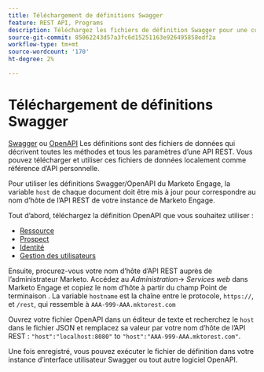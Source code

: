 ```yaml
---
title: Téléchargement de définitions Swagger
feature: REST API, Programs
description: Téléchargez les fichiers de définition Swagger pour une consommation locale.
source-git-commit: 85062243d57a3fc6d15251163e926495858edf2a
workflow-type: tm+mt
source-wordcount: '170'
ht-degree: 2%

---
```


# Téléchargement de définitions Swagger

[Swagger](https://swagger.io/) ou [OpenAPI](https://www.openapis.org/) Les définitions sont des fichiers de données qui décrivent toutes les méthodes et tous les paramètres d’une API REST. Vous pouvez télécharger et utiliser ces fichiers de données localement comme référence d’API personnelle.

Pour utiliser les définitions Swagger/OpenAPI du Marketo Engage, la variable `host` de chaque document doit être mis à jour pour correspondre au nom d’hôte de l’API REST de votre instance de Marketo Engage.

Tout d’abord, téléchargez la définition OpenAPI que vous souhaitez utiliser :

* [Ressource](assets/swagger-asset.json)
* [Prospect](assets/swagger-mapi.json)
* [Identité        ](assets/swagger-identity.json)
* [Gestion des utilisateurs](assets/swagger-user.json)

Ensuite, procurez-vous votre nom d’hôte d’API REST auprès de l’administrateur Marketo. Accédez au _Administration_-> _Services web_ dans Marketo Engage et copiez le nom d’hôte à partir du champ Point de terminaison . La variable `hostname` est la chaîne entre le protocole, `https://`, et `/rest`, qui ressemble à `AAA-999-AAA.mktorest.com`

Ouvrez votre fichier OpenAPI dans un éditeur de texte et recherchez le `host` dans le fichier JSON et remplacez sa valeur par votre nom d’hôte de l’API REST : `"host":"localhost:8080"` to `"host":"AAA-999-AAA.mktorest.com"`.

Une fois enregistré, vous pouvez exécuter le fichier de définition dans votre instance d’interface utilisateur Swagger ou tout autre logiciel OpenAPI.
